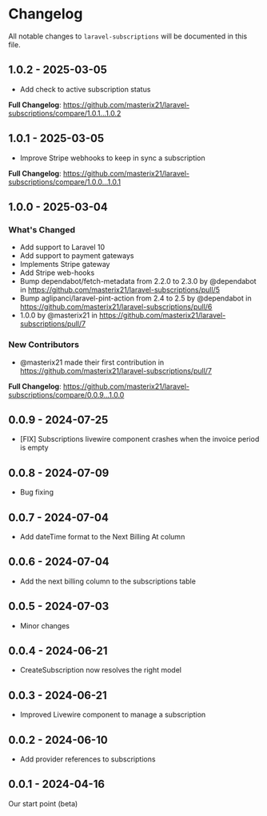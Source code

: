# Changelog

All notable changes to `laravel-subscriptions` will be documented in this file.

## 1.0.2 - 2025-03-05

- Add check to active subscription status

**Full Changelog**: https://github.com/masterix21/laravel-subscriptions/compare/1.0.1...1.0.2

## 1.0.1 - 2025-03-05

- Improve Stripe webhooks to keep in sync a subscription

**Full Changelog**: https://github.com/masterix21/laravel-subscriptions/compare/1.0.0...1.0.1

## 1.0.0 - 2025-03-04

### What's Changed

* Add support to Laravel 10
* Add support to payment gateways
* Implements Stripe gateway
* Add Stripe web-hooks
* Bump dependabot/fetch-metadata from 2.2.0 to 2.3.0 by @dependabot in https://github.com/masterix21/laravel-subscriptions/pull/5
* Bump aglipanci/laravel-pint-action from 2.4 to 2.5 by @dependabot in https://github.com/masterix21/laravel-subscriptions/pull/6
* 1.0.0 by @masterix21 in https://github.com/masterix21/laravel-subscriptions/pull/7

### New Contributors

* @masterix21 made their first contribution in https://github.com/masterix21/laravel-subscriptions/pull/7

**Full Changelog**: https://github.com/masterix21/laravel-subscriptions/compare/0.0.9...1.0.0

## 0.0.9 - 2024-07-25

- [FIX] Subscriptions livewire component crashes when the invoice period is empty

## 0.0.8 - 2024-07-09

- Bug fixing

## 0.0.7 - 2024-07-04

- Add dateTime format to the Next Billing At column

## 0.0.6 - 2024-07-04

- Add the next billing column to the subscriptions table

## 0.0.5 - 2024-07-03

- Minor changes

## 0.0.4 - 2024-06-21

- CreateSubscription now resolves the right model

## 0.0.3 - 2024-06-21

- Improved Livewire component to manage a subscription

## 0.0.2 - 2024-06-10

- Add provider references to subscriptions

## 0.0.1 - 2024-04-16

Our start point (beta)
